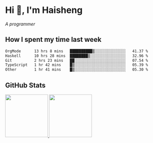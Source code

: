 
# Hi 👋, I'm Haisheng

*A programmer*

<!---
## What I'm reading

[Reading list](https://freizl.github.io/info/books.html)
-->

## How I spent my time last week

<!--START_SECTION:waka-->

```txt
OrgMode      13 hrs 8 mins   ██████████▒░░░░░░░░░░░░░░   41.37 %
Haskell      10 hrs 28 mins  ████████▒░░░░░░░░░░░░░░░░   32.96 %
Git          2 hrs 23 mins   ██░░░░░░░░░░░░░░░░░░░░░░░   07.54 %
TypeScript   1 hr 42 mins    █▒░░░░░░░░░░░░░░░░░░░░░░░   05.39 %
Other        1 hr 41 mins    █▒░░░░░░░░░░░░░░░░░░░░░░░   05.30 %
```

<!--END_SECTION:waka-->

## GitHub Stats

<a href="https://github.com/hw202207">
  <img height="137px" src="https://github-readme-stats.vercel.app/api?username=freizl&hide_title=false&hide_border=true&show_icons=true&include_all_commits=true&count_private=true&line_height=21&theme=" />
  <img height="137px" src="https://github-readme-stats.vercel.app/api/top-langs/?username=freizl&hide_title=true&hide_border=true&layout=compact&langs_count=6&theme=" />
</a>
